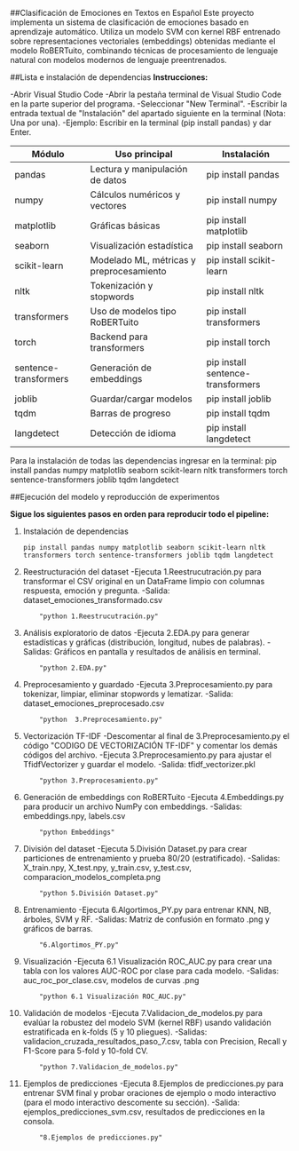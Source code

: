 ##Clasificación de Emociones en Textos en Español
Este proyecto implementa un sistema de clasificación de emociones basado en aprendizaje automático. Utiliza un modelo SVM con kernel RBF entrenado sobre representaciones vectoriales (embeddings) obtenidas mediante el modelo RoBERTuito, combinando técnicas de procesamiento de lenguaje natural con modelos modernos de lenguaje preentrenados.


##Lista e instalación de dependencias
**Instrucciones:**

-Abrir Visual Studio Code
-Abrir la pestaña terminal de Visual Studio Code en la parte superior del programa.
-Seleccionar "New Terminal".
-Escribir la entrada textual de "Instalación" del apartado siguiente en la terminal (Nota: Una por una).
-Ejemplo: Escribir en la terminal (pip install pandas) y dar Enter. 
   
Módulo               | Uso principal                                  | Instalación
---------------------|------------------------------------------------|-------------------------------
pandas               | Lectura y manipulación de datos                | pip install pandas
numpy                | Cálculos numéricos y vectores                  | pip install numpy
matplotlib           | Gráficas básicas                               | pip install matplotlib
seaborn              | Visualización estadística                      | pip install seaborn
scikit-learn         | Modelado ML, métricas y preprocesamiento       | pip install scikit-learn
nltk                 | Tokenización y stopwords                       | pip install nltk
transformers         | Uso de modelos tipo RoBERTuito                 | pip install transformers
torch                | Backend para transformers                      | pip install torch
sentence-transformers| Generación de embeddings                       | pip install sentence-transformers
joblib               | Guardar/cargar modelos                         | pip install joblib
tqdm                 | Barras de progreso                             | pip install tqdm
langdetect           | Detección de idioma                            | pip install langdetect

Para la instalación de todas las dependencias ingresar en la terminal: pip install pandas numpy matplotlib seaborn scikit-learn nltk transformers torch sentence-transformers joblib tqdm langdetect


##Ejecución del modelo y reproducción de experimentos

**Sigue los siguientes pasos en orden para reproducir todo el pipeline:** 

1) Instalación de dependencias
	```Código de ejecución en terminal de Visual Studio:
	pip install pandas numpy matplotlib seaborn scikit-learn nltk transformers torch sentence-transformers joblib tqdm langdetect

2) Reestructuración del dataset
	-Ejecuta 1.Reestrucutración.py para transformar el CSV original en un DataFrame limpio con columnas respuesta, emoción y pregunta.
	-Salida: dataset_emociones_transformado.csv
	```Código de ejecución en terminal de Visual Studio:
		"python 1.Reestrucutración.py"

3) Análisis exploratorio de datos
	-Ejecuta 2.EDA.py para generar estadísticas y gráficas (distribución, longitud, nubes de palabras).
	-Salidas: Gráficos en pantalla y resultados de análisis en terminal.
	```Código de ejecución en terminal de Visual Studio:
		"python 2.EDA.py"

4) Preprocesamiento y guardado
	-Ejecuta 3.Preprocesamiento.py para tokenizar, limpiar, eliminar stopwords y lematizar.
	-Salida: dataset_emociones_preprocesado.csv
	```Código de ejecución en terminal de Visual Studio:
		"python  3.Preprocesamiento.py"
	
5) Vectorización TF-IDF
	-Descomentar al final de 3.Preprocesamiento.py el código "CODIGO DE VECTORIZACIÓN TF-IDF" y comentar los demás códigos del archivo.
	-Ejecuta 3.Preprocesamiento.py para ajustar el TfidfVectorizer y guardar el modelo.
	-Salida: tfidf_vectorizer.pkl
	```Código de ejecución en terminal de Visual Studio:
		"python 3.Preprocesamiento.py"

6) Generación de embeddings con RoBERTuito
	-Ejecuta 4.Embeddings.py para producir un archivo NumPy con embeddings.
	-Salidas: embeddings.npy, labels.csv
	```Código de ejecución en terminal de Visual Studio:
		"python Embeddings"

7) División del dataset
	-Ejecuta 5.División Dataset.py para crear particiones de entrenamiento y prueba 80/20 (estratificado).
	-Salidas: X_train.npy, X_test.npy, y_train.csv, y_test.csv, comparacion_modelos_completa.png
	```Código de ejecución en terminal de Visual Studio:
		"python 5.División Dataset.py"

8) Entrenamiento
	-Ejecuta 6.Algortimos_PY.py para entrenar KNN, NB, árboles, SVM y RF.
	-Salidas: Matriz de confusión en formato .png y gráficos de barras.
	```Código de ejecución en terminal de Visual Studio:
		"6.Algortimos_PY.py"

9) Visualización 
	-Ejecuta 6.1 Visualización ROC_AUC.py para crear una tabla con los valores AUC-ROC por clase para cada modelo.
	-Salidas: auc_roc_por_clase.csv, modelos de curvas .png
	```Código de ejecución en terminal de Visual Studio:
		"python 6.1 Visualización ROC_AUC.py"

10) Validación de modelos
	-Ejecuta 7.Validacion_de_modelos.py para evalúar la robustez del modelo SVM (kernel RBF) usando validación estratificada en k-folds (5 y 10 pliegues).
	-Salidas: validacion_cruzada_resultados_paso_7.csv, tabla con Precision, Recall y F1-Score para 5-fold y 10-fold CV.
	```Código de ejecución en terminal de Visual Studio:
		"python 7.Validacion_de_modelos.py"

11) Ejemplos de predicciones
	-Ejecuta 8.Ejemplos de predicciones.py para entrenar SVM final y probar oraciones de ejemplo o modo interactivo (para el modo interactivo descomente su sección).
	-Salida: ejemplos_predicciones_svm.csv, resultados de predicciones en la consola.
	```Código de ejecución en terminal de Visual Studio:
		"8.Ejemplos de predicciones.py"